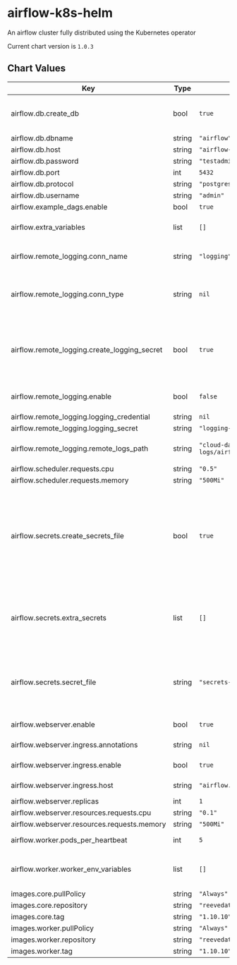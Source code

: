 airflow-k8s-helm
================
An airflow cluster fully distributed using the Kubernetes operator

Current chart version is `1.0.3`





## Chart Values

| Key | Type | Default | Description |
|-----|------|---------|-------------|
| airflow.db.create_db | bool | `true` | Create a postgres backend for your airflow cluster. More suitable for testing than for production. |
| airflow.db.dbname | string | `"airflow"` |  |
| airflow.db.host | string | `"airflow-default-db-svc"` |  |
| airflow.db.password | string | `"testadminpass"` |  |
| airflow.db.port | int | `5432` |  |
| airflow.db.protocol | string | `"postgresql+psycopg2"` |  |
| airflow.db.username | string | `"admin"` |  |
| airflow.example_dags.enable | bool | `true` | Create example dags |
| airflow.extra_variables | list | `[]` | Extra Variables to create in your webserver and scheduler containers. |
| airflow.remote_logging.conn_name | string | `"logging"` | Name you want to give the connection used for remote logging. |
| airflow.remote_logging.conn_type | string | `nil` | The type of connection you want to set up for remote logging. This chart has been tested with s3 (AWS) and gs (GCP) |
| airflow.remote_logging.create_logging_secret | bool | `true` | Create a logging secret file using the secret defined under remote_logging_secret This needs to contain the login:password or similar for |
| airflow.remote_logging.enable | bool | `false` | enable remote logging to an s3/gcs..etc. Recommended as workers are ephemeral. |
| airflow.remote_logging.logging_credential | string | `nil` |  |
| airflow.remote_logging.logging_secret | string | `"logging-secrets"` |  |
| airflow.remote_logging.remote_logs_path | string | `"cloud-data-k8s-staging-logs/airflow/logs"` | the path logs will be written to in your remote storage bucket. |
| airflow.scheduler.requests.cpu | string | `"0.5"` |  |
| airflow.scheduler.requests.memory | string | `"500Mi"` |  |
| airflow.secrets.create_secrets_file | bool | `true` | create a secrets file using the credentials provided in the db section and extra secrets sections. or set to false and provide a secrets file providing DB_HOST and DB_PASSWORD for your airflow backend and any other secrets you wish to provide to your environment. |
| airflow.secrets.extra_secrets | list | `[]` | The name of a secret object in the same namespace. This will contain DB_PASSWORD, DB_HOST, REMOTE_LOGGING_STRING    secret_file: my-secrets    secret_file: |
| airflow.secrets.secret_file | string | `"secrets-default"` | a secrets file providing DB_HOST and DB_PASSWORD for your airflow backend and any other secrets you wish to provide  to your environment. |
| airflow.webserver.enable | bool | `true` | Whether to create webserver UI |
| airflow.webserver.ingress.annotations | string | `nil` | Ingress annotations for your ingress controller. |
| airflow.webserver.ingress.enable | bool | `true` | Whether to create an ingress for your webserver. |
| airflow.webserver.ingress.host | string | `"airflow.example.mydomain.com"` | Host for your ingress controller. |
| airflow.webserver.replicas | int | `1` |  |
| airflow.webserver.resources.requests.cpu | string | `"0.1"` |  |
| airflow.webserver.resources.requests.memory | string | `"500Mi"` |  |
| airflow.worker.pods_per_heartbeat | int | `5` | number of pods to create per scheduler heartbeat |
| airflow.worker.worker_env_variables | list | `[]` | Additional Environment variables that will be created on workers when they initialise |
| images.core.pullPolicy | string | `"Always"` |  |
| images.core.repository | string | `"reevedata/airflow-kubernetes"` |  |
| images.core.tag | string | `"1.10.10"` |  |
| images.worker.pullPolicy | string | `"Always"` |  |
| images.worker.repository | string | `"reevedata/airflow-kubernetes"` |  |
| images.worker.tag | string | `"1.10.10"` |  |
